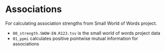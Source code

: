 # Associations
For calculating association strengths from Small World of Words project.

* `00_strength.SWOW-EN.R123.tsv` is the small world of words project data
* `01_ppmi` calculates positive pointwise mutual information for associations
